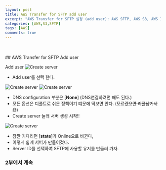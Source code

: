 ```yaml
---
layout: post
title: AWS Transfer for SFTP add user
excerpt: "AWS Transfer for SFTP 설정 (add user): AWS SFTP, AWS S3, AWS IAM"
categories: [AWS,S3,SFTP]
tags: [AWS]
comments: true
---
```

<br>
<br>
## AWS Transfer for SFTP Add user

Add user
![Create server](https://fakett.github.io/blog/images/sftp/5.png)
- Add user를 선택 한다.

![Create server](https://fakett.github.io/blog/images/sftp/2.png)
![Create server](https://fakett.github.io/blog/images/sftp/3.png)
- DNS configuration 부분은 [**None**] (DNS연결하려면 해도 된다.)
- 모든 옵션은 디폴트로 쉬운 정책이기 떄문에 딱보면 안다. (~~모르겠으면 리플남기세요~~)
- Create server 눌러 서버 생성 시작!!

![Create server](https://fakett.github.io/blog/images/sftp/4.png)
- 잠깐 기다리면 [**state**]가 Online으로 바뀐다,
- 이렇게 쉽게 서버가 만들어졌다.
- Server ID를 선택하여 SFTP에 사용할 유저를 만들러 가자.

### 2부에서 계속 ###


